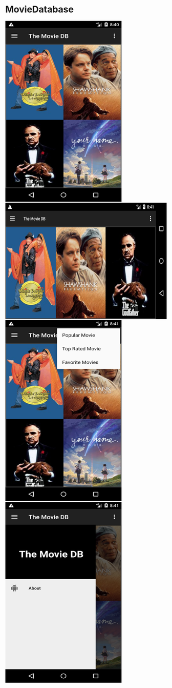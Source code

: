 # MovieDatabase


<img src="/screenshot/0.png" width="363" height="564">
<img src="/screenshot/1.png" width="564" height="363">
<img src="/screenshot/2.png" width="363" height="564">
<img src="/screenshot/3.png" width="363" height="564">
